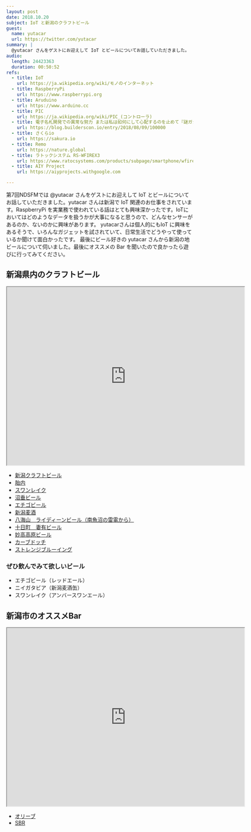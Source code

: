 ```yaml
---
layout: post
date: 2018.10.20
subject: IoT と新潟のクラフトビール
guest:
  name: yutacar
  url: https://twitter.com/yutacar
summary: |
  @yutacar さんをゲストにお迎えして IoT とビールについてお話していただきました。
audio:
  length: 24423363
  duration: 00:50:52
refs:
  - title: IoT
    url: https://ja.wikipedia.org/wiki/モノのインターネット
  - title: RaspberryPi
    url: https://www.raspberrypi.org
  - title: Aruduino
    url: https://www.arduino.cc
  - title: PIC
    url: https://ja.wikipedia.org/wiki/PIC_(コントローラ)
  - title: 電子名札開発での異常な努力 または私は如何にして心配するのを止めて『謎ガジェット』を作るようになったか
    url: https://blog.builderscon.io/entry/2018/08/09/100000
  - title: さくらio
    url: https://sakura.io
  - title: Remo
    url: https://nature.global
  - title: ラトックシステム RS-WFIREX3
    url: https://www.ratocsystems.com/products/subpage/smartphone/wfirex3_tokutyo.html
  - title: AIY Project
    url: https://aiyprojects.withgoogle.com

---
```


第7回NDSFMでは @yutacar さんをゲストにお迎えして IoT とビールについてお話していただきました。yutacar さんは新潟で IoT 関連のお仕事をされています。RaspberryPi を実業務で使われている話はとても興味深かったです。IoTにおいてはどのようなデータを扱うかが大事になると思うので、どんなセンサーがあるのか、ないのかに興味があります。
yutacarさんは個人的にもIoT に興味をあるそうで、いろんなガジェットを試されていて、日常生活でどうやって使っているか聞けて面白かったです。
最後にビール好きの yutacar さんから新潟の地ビールについて伺いました。最後にオススメの Bar を聞いたので良かったら遊びに行ってみてください。

## 新潟県内のクラフトビール

<iframe src="https://www.google.com/maps/d/embed?mid=1M86lVtuGr5jjz0qRtsShJvXcOat6FEzp" width="640" height="480"></iframe>

- [新潟クラフトビール](http://beer-cruise.net/beer/Koshin.html)
- [胎内](http://www.tainaibeer.com/)
- [スワンレイク](http://www.swanlake.co.jp/main/brewery.htm)
- [沼垂ビール](http://beer-cruise.net/beer/160716.html)
- [エチゴビール](http://www.echigo-beer.jp/)
- [新潟麦酒](http://www.niigatabeer.jp/)
- [八海山　ライディーンビール（南魚沼の雷電から）](http://www.hakkaisan.co.jp/sake/rydeenbeer)
- [十日町　妻有ビール](https://www.facebook.com/tsumaribeer/)
- [妙高高原ビール](http://www.alpen-blick.com/blog/tatra/myokokogen-beer.php)
- [カーブドッチ](http://www.docci.com/movement/makigoya/)
- [ストレンジブルーイング](http://strangebrewing.jp/)

### ぜひ飲んでみて欲しいビール

- エチゴビール（レッドエール）
- ニイガタビア（新潟麦酒缶）
- スワンレイク（アンバースワンエール）

## 新潟市のオススメBar

<iframe src="https://www.google.com/maps/d/embed?mid=1nWFtoPa8dDJ0JXC_Zsopr3nogEi5Yz09" width="640" height="480"></iframe>

- [オリーブ](https://beertripolive.owst.jp/)
- [SBR](http://rocksun63.com/site2/)
